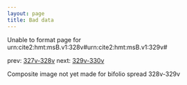 ```yaml
---
layout: page
title: Bad data
---
```


Unable to format page for urn:cite2:hmt:msB.v1:328v#urn:cite2:hmt:msB.v1:329v#

prev: [327v-328v](../327v-328v/) next: [329v-330v](../329v-330v/)

Composite image not yet made for bifolio spread 328v-329v

